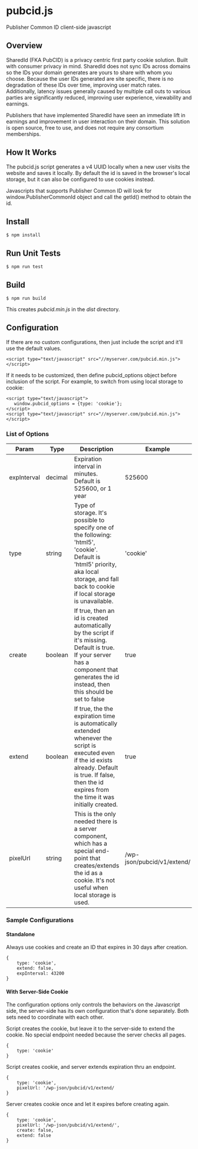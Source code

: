 # pubcid.js
Publisher Common ID client-side javascript

## Overview

SharedId (FKA PubCID) is a privacy centric first party cookie solution. Built with consumer privacy in mind. SharedId does not sync IDs across domains so the IDs your domain generates are yours to share with whom you choose. Because the user IDs generated are site specific, there is no degradation of these IDs over time, improving user match rates.  Additionally, latency issues generally caused by multiple call outs to various parties are significantly reduced, improving user experience, viewability and earnings.

Publishers that have implemented SharedId have seen an immediate lift in earnings and improvement in user interaction on their domain. This solution is open source, free to use, and does not require any consortium memberships.

## How It Works

The pubcid.js script generates a v4 UUID locally when a new user visits the website and saves it locally.  By default the id is saved in the browser's local storage, but it can also be configured to use cookies instead.  

Javascripts that supports Publisher Common ID will look for window.PublisherCommonId object and call the getId() method to obtain the id.  

## Install
    $ npm install
    
## Run Unit Tests
    $ npm run test
    
## Build
    $ npm run build
    
This creates _pubcid.min.js_ in the _dist_ directory.
    

## Configuration

If there are no custom configurations, then just include the script and it'll use the default values.

    <script type="text/javascript" src="//myserver.com/pubcid.min.js"></script>


If it needs to be customized, then define pubcid_options object before inclusion of the script.  For example, to switch from using local storage to cookie: 

    <script type="text/javascript">
       window.pubcid_options = {type: 'cookie'};
    </script>
    <script type="text/javascript" src="//myserver.com/pubcid.min.js"></script>
    
### List of Options

| Param | Type | Description | Example |
| ---------- | ---------| ---------------------- | --------- |
| expInterval | decimal | Expiration interval in minutes.  Default is 525600, or 1 year | 525600 |
| type | string | Type of storage.  It's possible to specify one of the following: 'html5', 'cookie'.  Default is 'html5' priority, aka local storage, and fall back to cookie if local storage is unavailable.  | 'cookie' |
| create | boolean | If true, then an id is created automatically by the script if it's missing.  Default is true.  If your server has a component that generates the id instead, then this should be set to false | true |
| extend | boolean | If true, the the expiration time is automatically extended whenever the script is executed even if the id exists already.  Default is true.  If false, then the id expires from the time it was initially created.  | true |
| pixelUrl | string | This is the only needed there is a server component, which has a special end-point that creates/extends the id as a cookie.  It's not useful when local storage is used. | /wp-json/pubcid/v1/extend/ |

### Sample Configurations

#### Standalone

Always use cookies and create an ID that expires in 30 days after creation.

    { 
        type: 'cookie',
        extend: false,
        expInterval: 43200
    }

#### With Server\-Side Cookie

The configuration options only controls the behaviors on the Javascript side, the server-side has its own configuration that's done separately.  Both sets need to coordinate with each other.

Script creates the cookie, but leave it to the server-side to extend the cookie.  No special endpoint needed because the server checks all pages.

    { 
        type: 'cookie'
    }
    
Script creates cookie, and server extends expiration thru an endpoint.

    { 
        type: 'cookie',
        pixelUrl: '/wp-json/pubcid/v1/extend/
    }
    
Server creates cookie once and let it expires before creating again.

    { 
        type: 'cookie',
        pixelUrl: '/wp-json/pubcid/v1/extend/',
        create: false,
        extend: false
    }
